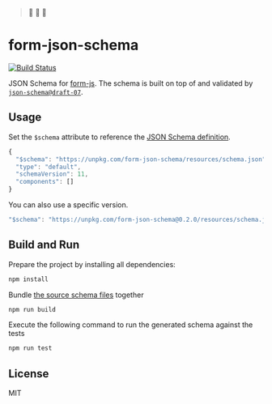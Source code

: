 > 🚧 🚧 🚧 

# form-json-schema

[![Build Status](https://img.shields.io/github/actions/workflow/status/pinussilvestrus/form-json-schema/CI.yml?branch=main)](https://github.com/pinussilvestrus/form-json-schema/actions?query=workflow%3ACI)



JSON Schema for [form-js](https://github.com/bpmn-io/form-js). The schema is built on top of and validated by [`json-schema@draft-07`](https://json-schema.org/draft-07/json-schema-release-notes.html).


## Usage

Set the `$schema` attribute to reference the [JSON Schema definition](./resources/schema.json).

```js
{
  "$schema": "https://unpkg.com/form-json-schema/resources/schema.json",
  "type": "default",
  "schemaVersion": 11,
  "components": []
}
```

You can also use a specific version.

```js
"$schema": "https://unpkg.com/form-json-schema@0.2.0/resources/schema.json"
```

## Build and Run

Prepare the project by installing all dependencies:

```sh
npm install
```

Bundle [the source schema files](./src) together

```sh
npm run build
```

Execute the following command to run the generated schema against the tests

```sh
npm run test
```

## License

MIT

